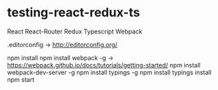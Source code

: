 # testing-react-redux-ts
React React-Router Redux Typescript Webpack


.editorconfig                         -> http://editorconfig.org/

npm install
npm install webpack -g                -> https://webpack.github.io/docs/tutorials/getting-started/
npm install webpack-dev-server -g
npm install typings -g
npm install
typings install
npm start
